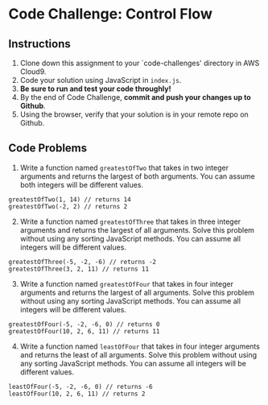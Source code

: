 # Code Challenge: Control Flow

## Instructions

1. Clone down this assignment to your `code-challenges' directory in AWS Cloud9.  
2. Code your solution using JavaScript in `index.js`. 
3. **Be sure to run and test your code throughly!**
4. By the end of Code Challenge, **commit and push your changes up to Github**.
5. Using the browser, verify that your solution is in your remote repo on Github.

## Code Problems

1. Write a function named `greatestOfTwo` that takes in two integer arguments and returns the largest of both arguments. You can assume both integers will be different values.
```
greatestOfTwo(1, 14) // returns 14
greatestOfTwo(-2, 2) // returns 2
```

2. Write a function named `greatestOfThree` that takes in three integer arguments and returns the largest of all arguments. Solve this problem without using any sorting JavaScript methods. You can assume all integers will be different values.
```
greatestOfThree(-5, -2, -6) // returns -2
greatestOfThree(3, 2, 11) // returns 11
```

3.  Write a function named `greatestOfFour` that takes in four integer arguments and returns the largest of all arguments. Solve this problem without using any sorting JavaScript methods. You can assume all integers will be different values.
```
greatestOfFour(-5, -2, -6, 0) // returns 0
greatestOfFour(10, 2, 6, 11) // returns 11
```

4. Write a function named `leastOfFour` that takes in four integer arguments and returns the least of all arguments. Solve this problem without using any sorting JavaScript methods. You can assume all integers will be different values.
```
leastOfFour(-5, -2, -6, 0) // returns -6
leastOfFour(10, 2, 6, 11) // returns 2
```
